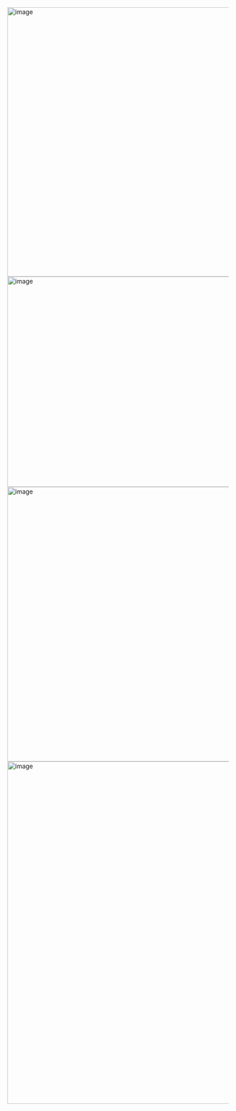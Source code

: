<img width="1883" height="612" alt="image" src="https://github.com/user-attachments/assets/d78a8ea1-c8a6-43ac-8e59-504b6cdb49a6" />
<img width="1861" height="478" alt="image" src="https://github.com/user-attachments/assets/79f53a46-e4b4-471c-9d5a-83188998be91" />
<img width="1869" height="624" alt="image" src="https://github.com/user-attachments/assets/863efd7a-633f-4b87-bfb8-988356a70fe1" />
<img width="1866" height="778" alt="image" src="https://github.com/user-attachments/assets/aac85aad-70ff-4f7c-919a-216c98dae295" />
